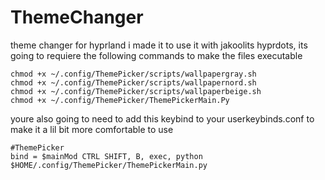 # ThemeChanger
theme changer for hyprland
i made it to use it with jakoolits hyprdots, its going to requiere the following commands to make the files executable

    chmod +x ~/.config/ThemePicker/scripts/wallpapergray.sh
    chmod +x ~/.config/ThemePicker/scripts/wallpapernord.sh
    chmod +x ~/.config/ThemePicker/scripts/wallpaperbeige.sh
    chmod +x ~/.config/ThemePicker/ThemePickerMain.Py


youre also going to need to add this keybind to your userkeybinds.conf to make it a lil bit more comfortable to use

    #ThemePicker
    bind = $mainMod CTRL SHIFT, B, exec, python $HOME/.config/ThemePicker/ThemePickerMain.py
